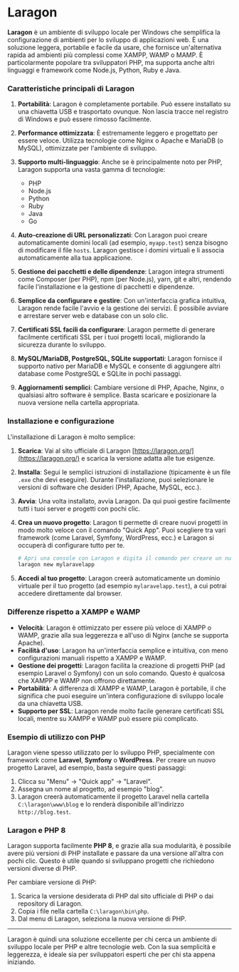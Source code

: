 # Laragon

**Laragon** è un ambiente di sviluppo locale per Windows che semplifica la configurazione di ambienti per lo sviluppo di applicazioni web. È una soluzione leggera, portabile e facile da usare, che fornisce un'alternativa rapida ad ambienti più complessi come XAMPP, WAMP o MAMP. È particolarmente popolare tra sviluppatori PHP, ma supporta anche altri linguaggi e framework come Node.js, Python, Ruby e Java.

### Caratteristiche principali di Laragon

1. **Portabilità**: Laragon è completamente portabile. Può essere installato su una chiavetta USB e trasportato ovunque. Non lascia tracce nel registro di Windows e può essere rimosso facilmente.
   
2. **Performance ottimizzata**: È estremamente leggero e progettato per essere veloce. Utilizza tecnologie come Nginx o Apache e MariaDB (o MySQL), ottimizzate per l'ambiente di sviluppo.

3. **Supporto multi-linguaggio**: Anche se è principalmente noto per PHP, Laragon supporta una vasta gamma di tecnologie:
   - PHP
   - Node.js
   - Python
   - Ruby
   - Java
   - Go

4. **Auto-creazione di URL personalizzati**: Con Laragon puoi creare automaticamente domini locali (ad esempio, `myapp.test`) senza bisogno di modificare il file `hosts`. Laragon gestisce i domini virtuali e li associa automaticamente alla tua applicazione.

5. **Gestione dei pacchetti e delle dipendenze**: Laragon integra strumenti come Composer (per PHP), npm (per Node.js), yarn, git e altri, rendendo facile l'installazione e la gestione di pacchetti e dipendenze.

6. **Semplice da configurare e gestire**: Con un'interfaccia grafica intuitiva, Laragon rende facile l'avvio e la gestione dei servizi. È possibile avviare e arrestare server web e database con un solo clic.

7. **Certificati SSL facili da configurare**: Laragon permette di generare facilmente certificati SSL per i tuoi progetti locali, migliorando la sicurezza durante lo sviluppo.

8. **MySQL/MariaDB, PostgreSQL, SQLite supportati**: Laragon fornisce il supporto nativo per MariaDB e MySQL e consente di aggiungere altri database come PostgreSQL e SQLite in pochi passaggi.

9. **Aggiornamenti semplici**: Cambiare versione di PHP, Apache, Nginx, o qualsiasi altro software è semplice. Basta scaricare e posizionare la nuova versione nella cartella appropriata.

### Installazione e configurazione

L'installazione di Laragon è molto semplice:

1. **Scarica**: Vai al sito ufficiale di Laragon [https://laragon.org/](https://laragon.org/) e scarica la versione adatta alle tue esigenze.
   
2. **Installa**: Segui le semplici istruzioni di installazione (tipicamente è un file `.exe` che devi eseguire). Durante l'installazione, puoi selezionare le versioni di software che desideri (PHP, Apache, MySQL, ecc.).

3. **Avvia**: Una volta installato, avvia Laragon. Da qui puoi gestire facilmente tutti i tuoi server e progetti con pochi clic.

4. **Crea un nuovo progetto**: Laragon ti permette di creare nuovi progetti in modo molto veloce con il comando "Quick App". Puoi scegliere tra vari framework (come Laravel, Symfony, WordPress, ecc.) e Laragon si occuperà di configurare tutto per te.

   ```bash
   # Apri una console con Laragon e digita il comando per creare un nuovo progetto Laravel
   laragon new mylaravelapp
   ```

5. **Accedi al tuo progetto**: Laragon creerà automaticamente un dominio virtuale per il tuo progetto (ad esempio `mylaravelapp.test`), a cui potrai accedere direttamente dal browser.

### Differenze rispetto a XAMPP e WAMP

- **Velocità**: Laragon è ottimizzato per essere più veloce di XAMPP o WAMP, grazie alla sua leggerezza e all'uso di Nginx (anche se supporta Apache).
- **Facilità d'uso**: Laragon ha un'interfaccia semplice e intuitiva, con meno configurazioni manuali rispetto a XAMPP e WAMP.
- **Gestione dei progetti**: Laragon facilita la creazione di progetti PHP (ad esempio Laravel o Symfony) con un solo comando. Questo è qualcosa che XAMPP e WAMP non offrono direttamente.
- **Portabilità**: A differenza di XAMPP e WAMP, Laragon è portabile, il che significa che puoi eseguire un'intera configurazione di sviluppo locale da una chiavetta USB.
- **Supporto per SSL**: Laragon rende molto facile generare certificati SSL locali, mentre su XAMPP e WAMP può essere più complicato.

### Esempio di utilizzo con PHP

Laragon viene spesso utilizzato per lo sviluppo PHP, specialmente con framework come **Laravel**, **Symfony** o **WordPress**. Per creare un nuovo progetto Laravel, ad esempio, basta seguire questi passaggi:

1. Clicca su "Menu" -> "Quick app" -> "Laravel".
2. Assegna un nome al progetto, ad esempio "blog".
3. Laragon creerà automaticamente il progetto Laravel nella cartella `C:\laragon\www\blog` e lo renderà disponibile all'indirizzo `http://blog.test`.

### Laragon e PHP 8

Laragon supporta facilmente **PHP 8**, e grazie alla sua modularità, è possibile avere più versioni di PHP installate e passare da una versione all'altra con pochi clic. Questo è utile quando si sviluppano progetti che richiedono versioni diverse di PHP.

Per cambiare versione di PHP:

1. Scarica la versione desiderata di PHP dal sito ufficiale di PHP o dai repository di Laragon.
2. Copia i file nella cartella `C:\laragon\bin\php`.
3. Dal menu di Laragon, seleziona la nuova versione di PHP.

---

Laragon è quindi una soluzione eccellente per chi cerca un ambiente di sviluppo locale per PHP e altre tecnologie web. Con la sua semplicità e leggerezza, è ideale sia per sviluppatori esperti che per chi sta appena iniziando.